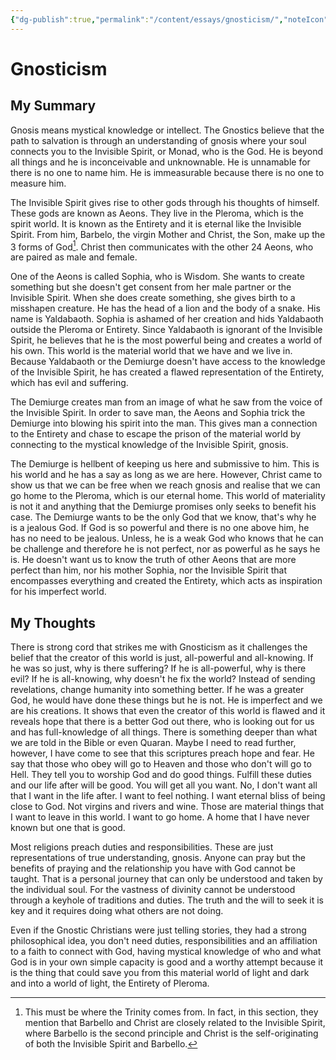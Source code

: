 ```yaml
---
{"dg-publish":true,"permalink":"/content/essays/gnosticism/","noteIcon":"2"}
---
```


# Gnosticism

## My Summary

Gnosis means mystical knowledge or intellect. The Gnostics believe that the path to salvation is through an understanding of gnosis where your soul connects you to the Invisible Spirit, or Monad, who is the God. He is beyond all things and he is inconceivable and unknownable. He is unnamable for there is no one to name him. He is immeasurable because there is no one to measure him. 

The Invisible Spirit gives rise to other gods through his thoughts of himself. These gods are known as Aeons. They live in the Pleroma, which is the spirit world. It is known as the Entirety and it is eternal like the Invisible Spirit. From him, Barbelo, the virgin Mother and Christ, the Son, make up the 3 forms of God[^1]. Christ then communicates with the other 24 Aeons, who are paired as male and female.

One of the Aeons is called Sophia, who is Wisdom. She wants to create something but she doesn't get consent from her male partner or the Invisible Spirit. When she does create something, she gives birth to a misshapen creature. He has the head of a lion and the body of a snake. His name is Yaldabaoth. Sophia is ashamed of her creation and hids Yaldabaoth outside the Pleroma or Entirety. Since Yaldabaoth is ignorant of the Invisible Spirit, he believes that he is the most powerful being and creates a world of his own. This world is the material world that we have and we live in. Because Yaldabaoth or the Demiurge doesn't have access to the knowledge of the Invisible Spirit, he has created a flawed representation of the Entirety, which has evil and suffering. 

The Demiurge creates man from an image of what he saw from the voice of the Invisible Spirit. In order to save man, the Aeons and Sophia trick the Demiurge into blowing his spirit into the man. This gives man a connection to the Entirety and chase to escape the prison of the material world by connecting to the mystical knowledge of the Invisible Spirit, gnosis. 

The Demiurge is hellbent of keeping us here and submissive to him. This is his world and he has a say as long as we are here. However, Christ came to show us that we can be free when we reach gnosis and realise that we can go home to the Pleroma, which is our eternal home. This world of materiality is not it and anything that the Demiurge promises only seeks to benefit his case. The Demiurge wants to be the only God that we know, that's why he is a jealous God. If God is so powerful and there is no one above him, he has no need to be jealous. Unless, he is a weak God who knows that he can be challenge and therefore he is not perfect, nor as powerful as he says he is. He doesn't want us to know the truth of other Aeons that are more perfect than him, nor his mother Sophia, nor the Invisible Spirit that encompasses everything and created the Entirety, which acts as inspiration for his imperfect world.

## My Thoughts

There is strong cord that strikes me with Gnosticism as it challenges the belief that the creator of this world is just, all-powerful and all-knowing. If he was so just, why is there suffering? If he is all-powerful, why is there evil? If he is all-knowing, why doesn't he fix the world? Instead of sending revelations, change humanity into something better. If he was a greater God, he would have done these things but he is not. He is imperfect and we are his creations. It shows that even the creator of this world is flawed and it reveals hope that there is a better God out there, who is looking out for us and has full-knowledge of all things. There is something deeper than what we are told in the Bible or even Quaran. Maybe I need to read further, however, I have come to see that this scriptures preach hope and fear. He say that those who obey will go to Heaven and those who don't will go to Hell. They tell you to worship God and do good things. Fulfill these duties and our life after will be good. You will get all you want. No, I don't want all that I want in the life after. I want to feel nothing. I want eternal bliss of being close to God. Not virgins and rivers and wine. Those are material things that I want to leave in this world. I want to go home. A home that I have never known but one that is good.

Most religions preach duties and responsibilities. These are just representations of true understanding, gnosis. Anyone can pray but the benefits of praying and the relationship you have with God cannot be taught. That is a personal journey that can only be understood and taken by the individual soul. For the vastness of divinity cannot be understood through a keyhole of traditions and duties. The truth and the will to seek it is key and it requires doing what others are not doing. 

Even if the Gnostic Christians were just telling stories, they had a strong philosophical idea, you don't need duties, responsibilities and an affiliation to a faith to connect with God, having mystical knowledge of who and what God is in your own simple capacity is good and a worthy attempt because it is the thing that could save you from this material world of light and dark and into a world of light, the Entirety of Pleroma. 

[^1]: This must be where the Trinity comes from. In fact, in this section, they mention that Barbello and Christ are closely related to the Invisible Spirit, where Barbello is the second principle and Christ is the self-originating of both the Invisible Spirit and Barbello.

